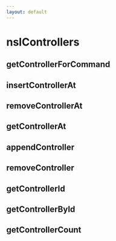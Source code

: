 ```yaml
---
layout: default
---
```


# nsIControllers #

## getControllerForCommand ##

## insertControllerAt ##

## removeControllerAt ##

## getControllerAt ##

## appendController ##

## removeController ##

## getControllerId ##

## getControllerById ##

## getControllerCount ##
